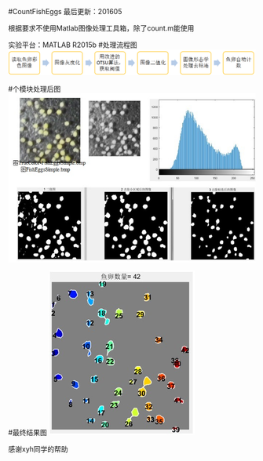 #CountFishEggs
最后更新：201605

根据要求不使用Matlab图像处理工具箱，除了count.m能使用

实验平台：MATLAB R2015b
#处理流程图
![](./images/p1.png)

#个模块处理后图
![](./images/p1.jpg)

#最终结果图
![](./images/p2.jpg)



感谢xyh同学的帮助

